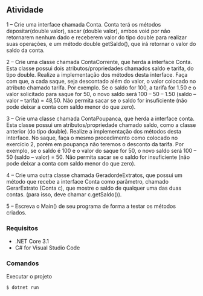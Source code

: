 ## Atividade

1 – Crie uma interface chamada Conta. Conta terá os métodos depositar(double valor), sacar (double
valor), ambos void por não retornarem nenhum dado e receberem valor do tipo double para realizar
suas operações, e um método double getSaldo(), que irá retornar o valor do saldo da conta.

2 – Crie uma classe chamada ContaCorrente, que herda a interface Conta. Esta classe possui dois
atributos/propriedades chamados saldo e tarifa, do tipo double. Realize a implementação dos métodos
desta interface. Faça com que, a cada saque, seja descontado além do valor, o valor colocado no
atributo chamado tarifa. Por exemplo. Se o saldo for 100, a tarifa for 1.50 e o valor solicitado para saque
for 50, o novo saldo será 100 – 50 – 1.50 (saldo – valor – tarifa) = 48,50. Não permita sacar se o saldo for
insuficiente (não pode deixar a conta com saldo menor do que zero).

3 – Crie uma classe chamada ContaPoupanca, que herda a interface conta. Esta classe possui um
atributos/propriedade chamado saldo, como a classe anterior (do tipo double). Realize a implementação
dos métodos desta interface. No saque, faça o mesmo procedimento como colocado no exercício 2,
porém em poupança não teremos o desconto da tarifa. Por exemplo, se o saldo é 100 e o valor do saque
for 50, o novo saldo será 100 – 50 (saldo – valor) = 50. Não permita sacar se o saldo for insuficiente (não
pode deixar a conta com saldo menor do que zero).

4 – Crie uma outra classe chamada GeradordeExtratos, que possui um método que recebe a interface
Conta como parâmetro, chamado GerarExtrato (Conta c), que mostre o saldo de qualquer uma das duas
contas. (para isso, deve chamar c.getSaldo()).

5 – Escreva o Main() de seu programa de forma a testar os métodos criados.


### Requisitos

- .NET Core 3.1
- C# for Visual Studio Code

### Comandos

Executar o projeto

```
$ dotnet run
```
